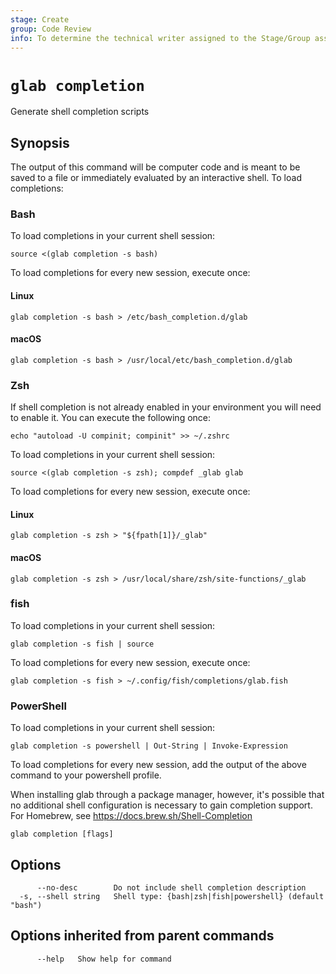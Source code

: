```yaml
---
stage: Create
group: Code Review
info: To determine the technical writer assigned to the Stage/Group associated with this page, see https://about.gitlab.com/handbook/product/ux/technical-writing/#assignments
---
```


<!--
This documentation is auto generated by a script.
Please do not edit this file directly. Run `make gen-docs` instead.
-->

# `glab completion`

Generate shell completion scripts

## Synopsis

The output of this command will be computer code and is meant to be saved 
to a file or immediately evaluated by an interactive shell. To load completions:

### Bash

To load completions in your current shell session:

```plaintext
source <(glab completion -s bash)
```

To load completions for every new session, execute once:

#### Linux

```plaintext
glab completion -s bash > /etc/bash_completion.d/glab
```

#### macOS

```plaintext
glab completion -s bash > /usr/local/etc/bash_completion.d/glab
```

### Zsh

If shell completion is not already enabled in your environment you will need
to enable it. You can execute the following once:

```plaintext
echo "autoload -U compinit; compinit" >> ~/.zshrc
```

To load completions in your current shell session:

```plaintext
source <(glab completion -s zsh); compdef _glab glab
```

To load completions for every new session, execute once:

#### Linux

```plaintext
glab completion -s zsh > "${fpath[1]}/_glab"
```

#### macOS

```plaintext
glab completion -s zsh > /usr/local/share/zsh/site-functions/_glab
```

### fish

To load completions in your current shell session:

```plaintext
glab completion -s fish | source
```

To load completions for every new session, execute once:

```plaintext
glab completion -s fish > ~/.config/fish/completions/glab.fish
```

### PowerShell

To load completions in your current shell session:

```plaintext
glab completion -s powershell | Out-String | Invoke-Expression
```

To load completions for every new session, add the output of the above command
to your powershell profile.

When installing glab through a package manager, however, it's possible that
no additional shell configuration is necessary to gain completion support. 
For Homebrew, see <https://docs.brew.sh/Shell-Completion>

```plaintext
glab completion [flags]
```

## Options

```plaintext
      --no-desc        Do not include shell completion description
  -s, --shell string   Shell type: {bash|zsh|fish|powershell} (default "bash")
```

## Options inherited from parent commands

```plaintext
      --help   Show help for command
```
